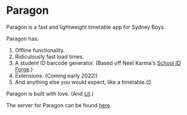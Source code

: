 # Paragon

Paragon is a fast and lightweight timetable app for Sydney Boys.

Paragon has:

1. Offline functionality.
2. Ridiculously fast load times.
3. A student ID barcode generator. (Based off Neel Karma's [School ID Forge](https://github.com/neelkarma/schoolidforge).)
4. Extensions. (Coming early 2022!)
5. And anything else you would expect, like a timetable.😉

Paragon is built with love. (And [Lit](https://lit.dev).)

The server for Paragon can be found [here](https://github.com/AndrewPerson/Paragon-Server).
